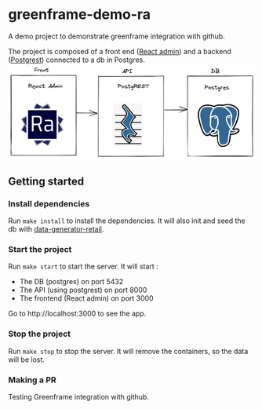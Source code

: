 <!-- prettier-ignore -->
# greenframe-demo-ra

A demo project to demonstrate greenframe integration with github.

The project is composed of a front end ([React admin](https://marmelab.com/react-admin/)) and a backend ([Postgrest](https://postgrest.org/)) connected to a db in Postgres.
![Greenframe demo architecture](archi-greenframe-demo-ra.png)

## Getting started

### Install dependencies

Run `make install` to install the dependencies. It will also init and seed the db with [data-generator-retail](https://www.npmjs.com/package/data-generator-retail).

### Start the project

Run `make start` to start the server. It will start :

- The DB (postgres) on port 5432
- The API (using postgrest) on port 8000
- The frontend (React admin) on port 3000

Go to http://localhost:3000 to see the app.

### Stop the project

Run `make stop` to stop the server. It will remove the containers, so the data will be lost.

### Making a PR

Testing Greenframe integration with github.
